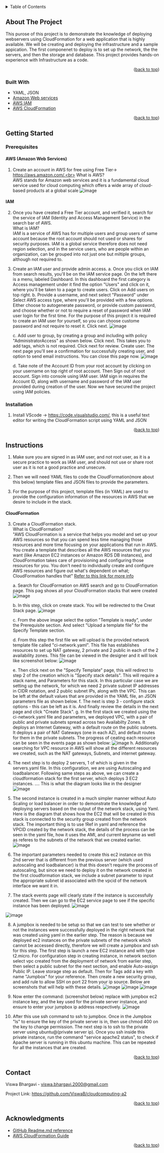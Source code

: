 <!-- TABLE OF CONTENTS -->
<details>
  <summary>Table of Contents</summary>
  <ol>
    <li><a href="#project-link">Project Link</a></li>
    <li>
      <a href="#about-the-project">About The Project</a>
      <ul>
        <li><a href="#built-with">Built With</a></li>
      </ul>
    </li>
    <li>
      <a href="#getting-started">Getting Started</a>
      <ul>
        <li><a href="#prerequisites">Prerequisites</a></li>
        <li><a href="#installation">Installation</a></li>
      </ul>
    </li>
    <li><a href="#instructions">Instructions</a></li>
    <li><a href="#contact">Contact</a></li>
    <li><a href="#acknowledgments">Acknowledgments</a></li>
  </ol>
</details>

<!-- ABOUT THE PROJECT -->
## About The Project

This purose of this project is to demonstrate the knowledge of deploying webservers using CloudFormation for a web application that is highly available. We will be creating and deploying the infrastructure and a sample appication. The first componenet to deploy is to set up the network, the the servers, and then the storage and database. This project provides hands-on experience with Infrastructure as a code.


<p align="right">(<a href="#top">back to top</a>)</p>


### Built With
 
* YAML, JSON
* [Amazon Web services](https://aws.amazon.com/)
* [AWS IAM](https://aws.amazon.com/iam/#:~:text=AWS%20Identity%20and%20Access%20Management%20(IAM)%20provides%20fine%2Dgrained,to%20ensure%20least%2Dprivilege%20permissions.)
* [AWS CloudFormation](https://aws.amazon.com/cloudformation/)


<p align="right">(<a href="#top">back to top</a>)</p>



<!-- GETTING STARTED -->
## Getting Started

### Prerequisites

#### AWS (Amazon Web Services)
1. Create an account in AWS for free using Free Tier-> https://aws.amazon.com/.<br>
      What is AWS?<br>
      AWS stands for Amazon web services and it is a fundamental cloud service used for cloud computing which offers a wide array of cloud-based products at a global scale
![image](https://user-images.githubusercontent.com/68451169/153737463-07b67189-4ebf-48c1-94a8-a78ab0022f9c.png)

#### IAM
2. Once you have created a Free Tier account, and verified it, search for the service of IAM (Identity and Access Management Service) in the search bar of AWS.<br>
   What is IAM?<br>
    IAM is a service of AWS has for multiple users and group users of same account 
    because the root account should not used or shares for security purposes. IAM is a global service therefore does not need region selection, and in the service users, who are     people within an organization, can be grouped into not just one but miltiple groups, although not required to. 
    
3. Create an IAM user and provide admin access. 
      a. Once you click on IAM from search results, you'll be on the IAM service page. On the left there is a menu, labeled Dashboard. In this dashboard the first category is
      Access management under it find the option "Users" and click on it, where you'll be taken to a page to create users. Click on Add users on top right. 
      b. Provide a username, and next select "Password" under Select AWS access type, where you'll be provided with a few options. Either choose to autogenerate password, or
      provide custom password, and choose whether or not to require a reset of password when IAM user login for the first time. For the purpose of this project it is required to       create an IAM user for yourself, so you can choose custome password and not require to reset it. Click next.
      ![image](https://user-images.githubusercontent.com/68451169/153738844-6859c8a4-a214-429d-b33d-50f7cb769dd0.png)

      c. Add user to group, by creating a group and including with policy "AdministratorAccess" as shown below. Click next. This takes you to add tags, which is not required.
      Click next for review. Create user. The next page you'll see a confirmation for successfully creating user, and option to send email instructions. You can close this page
      now. 
      ![image](https://user-images.githubusercontent.com/68451169/153738972-5aae80ce-9163-44bb-aa60-0e772452958d.png)

      d. Take note of the Account ID from your root account by clicking on your username on top right of root account. Then Sign out of root account. Sign into console using IAM
      user. IAM sign in requires the Account ID, along with username and password of the IAM user provided during creation of the user. Now we have secured the project using IAM
      policies. 

### Installation
1. Install VScode -> https://code.visualstudio.com/, this is a useful text editor for writing the CloudFormation script using YAML and JSON

  
<p align="right">(<a href="#top">back to top</a>)</p>



<!-- Instructions -->
## Instructions
1. Make sure you are signed in as IAM user, and not root user, as it is a secure practice to work as IAM user, and should not use or share root user as it is not a good practice and unsecure.

2. Then we will need YAML files to code the CloudFormation(more about this below) template files and JSON files to provide the parameters.
3. For the purpose of this project, template files (in YAML) are used to provide the configuration information of the resources in AWS that we desire to include in the stack.
   
#### CloudFormation
3. Create a CloudFormation stack.<br>
    What is CloudFormation?<br>
    "AWS CloudFormation is a service that helps you model and set up your AWS resources so that you can spend less time managing those resources and more time focusing
    on your applications that run in AWS. You create a template that describes all the AWS resources that you want (like Amazon EC2 instances or Amazon RDS DB 
    instances), and CloudFormation takes care of provisioning and configuring those resources for you. You don't need to individually create and configure AWS
    resources and figure out what's dependent on what; CloudFormation handles that" [Refer to this link for more info](https://docs.aws.amazon.com/AWSCloudFormation/latest/UserGuide/Welcome.html)
    
    a. Search for CloudFormation on AWS search and go to CloudFormation page. This pag shows all your CloudFormation stacks that were created
    ![image](https://user-images.githubusercontent.com/68451169/159187898-5783cded-4d4e-4692-a0f7-b188b8bae81a.png)

    b. In this step, click on create stack. You will be redirected to the Creat Stack page. ![image](https://user-images.githubusercontent.com/68451169/159188118-e7b29cc2-8d91-4a7a-a47a-3d9bf1ec0d23.png)

    c. From the above image select the option "Template is ready", under the Prerequisite section. And select "Upload a template file" for the Specify Template section.
    
    d. From this step the first file we will upload is the provided network template file called "ci-network.yaml". This file has establishes resources to set up NAT gateway, 2 private and 2 public in each of the 2 availability zones. This file can be viewed in the designer and it will look like screenshot below: ![image](https://user-images.githubusercontent.com/68451169/159191185-ef5d0abc-38f7-4a54-ad10-eba38e5980ee.png)
    
    e. Then click next on the "Specify Template" page, this will redirect to step 2 of the creation which is "Specify stack details". This will require a stack name, and Parameters for this stack. In this particular case we are setting up the network, for which we need 2 private subnet IP addresses in CIDR notation, and 2 public subnet IPs, along with the VPC. This can be left at the default values that are provided in the YAML file, an JSON parameters file as shown below. 
    f. The next is step 3 - configure stack options - this can be left as it is. And finally review the details in the next page and click "Create Stack".
    g. In the first stack we created using the ci-network.yaml file and parameters, we deployed VPC, with a pair of public and private subnets spread across two Availabilty Zones. It deploys an Internet Gateway, with a default route on the public subnets. It deploys a pair of NAT Gateways (one in each AZ), and default routes for them in the private subnets. The progress of ceating each resource can be seen in the events page as shown below: ![image](https://user-images.githubusercontent.com/68451169/160034936-f056983d-2f8f-44e0-a9bc-367fe580ed54.png)
    h. Additionally searching for VPC resource in AWS will show all the different resources we created, such as the NAT gateways, Subnets, and internet gateway.

    
4. The next step is to deploy 2 servers, 1 of which is given in the servers.yaml file. In this configuration, we are using Autoscaling and loadbalancer. Following same steps as above, we can create a cloudformation stack for the first server, which deploys 3 EC2 instances.  .... This is what the diagram looks like in the designer ![image](https://user-images.githubusercontent.com/68451169/160035562-10176e00-2438-4fcb-a1f6-a644705c722a.png)

5. The second instance is created in a much simpler manner without Auto Scaling or load balancer in order to demonstrate the knowledge of deploying servers based on the output of the network stack, using Yaml. Here is the diagram that shows how the EC2 that will be created in this stack is connected to the security group created from the network stack. The important thing is to use !Ref in yaml and reference the VPCID created by the network stack, the details of the process can be seen in the yaml file, how it uses the AMI, and current keyname as well as referes to the subnets of the network that we created earlier. ![image](https://user-images.githubusercontent.com/68451169/160171736-ad6ce01d-b975-4daf-b8af-859ad0860a57.png)

6. The important parameters needed to create this ec2 instance on this 2nd server that is different from the previous server (which used autoscaling and loadbalancer) is that this doesn't require the process of autoscaling, but since we need to deploy it on the network created in the first cloudformation stack, we include a subnet parameter to input the appropriate subnet id associated with the vpcid of the network interface we want it in.

7. The stack events page will clearly state if the instance is successfully created. Then we can go to the EC2 service page to see if the specific instance has been deployed.
![image](https://user-images.githubusercontent.com/68451169/160223747-d91c52e4-3f86-41c2-b6ad-155ec7f203e9.png)

![image](https://user-images.githubusercontent.com/68451169/160223711-622f247d-87a8-4346-8262-07ed2be35162.png)

 
8. A jumpbox is needed to be setup so that we can test to see whether or not the instances were successfully deployed in the right network that was created using yaml in the earlier step. The reason is because we deployed ec2 instances on the private subnets of the network which cannot be accessed directly, therefore we will create a jumpbox and ssh for this step. The first step is launch a new EC2 instance and with type t2.micro. For configuration step in creating instance, in network section select vpc created from the deployment of network from earlier step, then select a public subnet for the next section, and enable Auto-assign Public IP. Leave storage step as default. Then for Tags add a key with name "Jumpbox" for your reference. Then create a new security group, and add rule to allow SSH on port 22 from your ip source. Below are screenshots that will help with these details. ![image](https://user-images.githubusercontent.com/68451169/160222638-89e07c8f-700d-4e87-891c-ed37de669e18.png)
![image](https://user-images.githubusercontent.com/68451169/160222651-fdbe129c-65f3-49c3-a8b5-e1be40e831dd.png)
![image](https://user-images.githubusercontent.com/68451169/160222665-9ee3045d-38d8-4235-81e3-4ea7f603799d.png)

9. Now enter the command: (screenshot below) replace with jumpbox ec2 instance key, and the key used for the private server instance, and ensure to enter your jumpbox ip address respectively.  ![image](https://user-images.githubusercontent.com/68451169/160222941-1d920ab0-fa98-4ee3-ac9d-b114a1227cb3.png)

10. After this use ssh command to ssh to jumpbox. Once in the Jumpbox "ls" to ensure the key of the private server is in, then use chmod 400 on the key to change permission. The next step is to ssh to the private server using ubuntu@(private server ip). Once you ssh inside this private instance, run the command "service apache2 status", to check if Apache server is running in this ubuntu machine. This can be repeated for all the instances that are created. 


<p align="right">(<a href="#top">back to top</a>)</p>


<!-- CONTACT -->
## Contact

Viswa Bhargavi - viswa.bhargavi.2000@gmail.com

Project Link: https://github.com/ViswaB/cloudcomputing-a2

<p align="right">(<a href="#top">back to top</a>)</p>

<!-- ACKNOWLEDGMENTS -->
## Acknowledgments

* [GitHub Readme.md reference](https://github.com/othneildrew/Best-README-Template/blob/master/README.md)
* [AWS CloudFormation Guide](https://docs.aws.amazon.com/AWSCloudFormation/latest/UserGuide/Welcome.html)

<p align="right">(<a href="#top">back to top</a>)</p>
